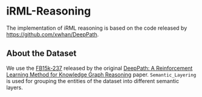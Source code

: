 # iRML-Reasoning
The implementation of iRML reasoning is based on the code released by https://github.com/xwhan/DeepPath.

## About the Dataset
We use the [FB15k-237](https://drive.google.com/file/d/1klWL11nW3ZS6b2MtLW0MHnXu-XlJqDyA/view?usp=sharing) released by the original [DeepPath: A Reinforcement Learning Method for Knowledge Graph Reasoning](https://arxiv.org/abs/1707.06690) paper. `Semantic_Layering` is used for grouping the entities of the dataset into different semantic layers. 


